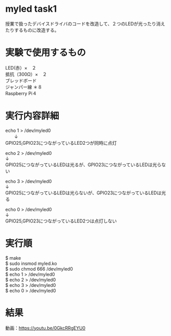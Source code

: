 # myled task1
授業で扱ったデバイスドライバのコードを改造して、２つのLEDが光ったり消えたりするものに改造する。

# 実験で使用するもの

LED(赤）×　２  
抵抗（300Ω）×　２  
ブレッドボード  
ジャンパー線 ＊８  
Raspberry Pi４  

# 実行内容詳細

echo 1 > /dev/myled0  
　　↓  
GPIO25,GPIO23につながっているLED2つが同時に点灯  

echo 2 > /dev/myled0  
    ↓  
GPIO25につながっているLEDは光るが、GPIO23につながっているLEDは光らない  

echo 3 > /dev/myled0  
    ↓  
GPIO25につながっているLEDは光らないが、GPIO23につながっているLEDは光る  
    
echo 0 > /dev/myled0  
    ↓  
GPIO25,GPIO23につながっているLED2つは点灯しない  
    
# 実行順
$ make  
$ sudo insmod myled.ko  
$ sudo chmod 666 /dev/myled0  
$ echo 1 > /dev/myled0  
$ echo 2 > /dev/myled0  
$ echo 3 > /dev/myled0  
$ echo 0 > /dev/myled0  

# 結果
動画：https://youtu.be/0GkcRRgEYU0


